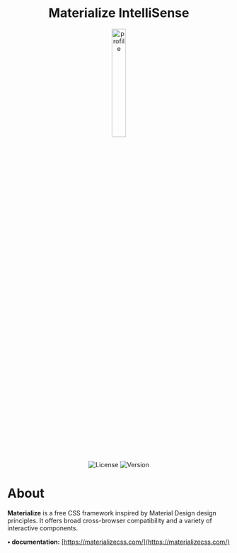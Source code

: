 <div align="center">
<h1>Materialize IntelliSense</h1>
</div>

<div align="center"> 
 <img alt="profile" src="https://raw.githubusercontent.com/sebastianjnuwu/acode-plugins/acode/packages/materialize-intellisense/icon.png" width="25%" />
  <br>
  <img alt="License" src="https://img.shields.io/badge/License-Apache%202.0-pink"/>
  <img alt="Version" src="https://img.shields.io/badge/Latest%20version-V1.0.2-pink"/>
</div>

# About

**Materialize** is a free CSS framework inspired by Material Design design principles. It offers broad cross-browser compatibility and a variety of interactive components.

**• documentation:** [https://materializecss.com/](https://materializecss.com/)
